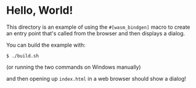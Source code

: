 # Hello, World!

This directory is an example of using the `#[wasm_bindgen]` macro to create an
entry point that's called from the browser and then displays a dialog.

You can build the example with:

```
$ ./build.sh
```

(or running the two commands on Windows manually)

and then opening up `index.html` in a web browser should show a dialog!
